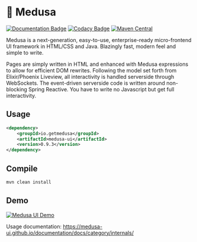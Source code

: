 # 🦑 Medusa
[![Documentation Badge](https://img.shields.io/badge/Documentation-medusa--ui.gitbook.io%2Fdocs-informational)](https://medusa-ui.gitbook.io/docs/) [![Codacy Badge](https://app.codacy.com/project/badge/Grade/c59176d4e2a34a50924afa14165071ba?branch=rewrite-1.0.0)](https://www.codacy.com/gh/medusa-ui/medusa/dashboard?utm_source=github.com&amp;utm_medium=referral&amp;utm_content=medusa-ui/medusa&amp;utm_campaign=Badge_Grade)
[![Maven Central](https://maven-badges.herokuapp.com/maven-central/io.getmedusa/medusa-ui/badge.svg)](https://maven-badges.herokuapp.com/maven-central/io.getmedusa/medusa-ui)

Medusa is a next-generation, easy-to-use, enterprise-ready micro-frontend UI framework in HTML/CSS and Java. Blazingly fast, modern feel and simple to write.

Pages are simply written in HTML and enhanced with Medusa expressions to allow for efficient DOM rewrites. Following the model set forth from Elixir/Phoenix Liveview, all interactivity is handled serverside through WebSockets. The event-driven serverside code is written around non-blocking Spring Reactive. You have to write no Javascript but get full interactivity.

## Usage
```xml
<dependency>
    <groupId>io.getmedusa</groupId>
    <artifactId>medusa-ui</artifactId>
    <version>0.9.3</version>
</dependency>
```

## Compile
```xml
mvn clean install
```

## Demo

[![Medusa UI Demo](https://yt-embed.herokuapp.com/embed?v=bbZO1FgLSUY)](https://www.youtube.com/watch?v=bbZO1FgLSUY)

Usage documentation: https://medusa-ui.github.io/documentation/docs/category/internals/
